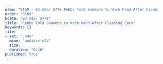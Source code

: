 ```yaml
---
name: "0169 - 03 Adar 5778 Rebbe Told Someone to Wash Hand After Cleaning Ears"
order: "0169"
hdate: "03 Adar 5778"
title: "Rebbe Told Someone to Wash Hand After Cleaning Ears"
keywords: []
file:
- ext: ".m4a"
  mime: "audio/x-m4a"
  size: 
  duration: "0:46"
published: true
---
```



